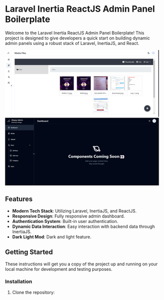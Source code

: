 # Laravel Inertia ReactJS Admin Panel Boilerplate

Welcome to the Laravel Inertia ReactJS Admin Panel Boilerplate! This project is designed to give developers a quick start on building dynamic admin panels using a robust stack of Laravel, InertiaJS, and React.

![Admin Dashboard Preview](/public/template-previews/admin-light.png "Light mode")
![Admin Dashboard Preview](/public/template-previews/admin-dark.png "Dark mode")

## Features

-   **Modern Tech Stack**: Utilizing Laravel, InertiaJS, and ReactJS.
-   **Responsive Design**: Fully responsive admin dashboard.
-   **Authentication System**: Built-in user authentication.
-   **Dynamic Data Interaction**: Easy interaction with backend data through InertiaJS.
-   **Dark Light Mod**: Dark and light feature.

## Getting Started

These instructions will get you a copy of the project up and running on your local machine for development and testing purposes.

### Installation

1. Clone the repository:
